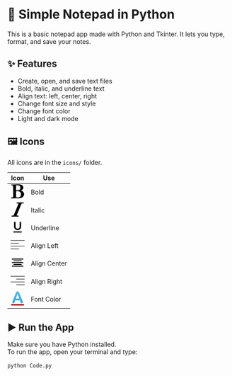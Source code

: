 # 📝 Simple Notepad in Python

This is a basic notepad app made with Python and Tkinter. It lets you type, format, and save your notes.

## ✨ Features

- Create, open, and save text files
- Bold, italic, and underline text
- Align text: left, center, right
- Change font size and style
- Change font color
- Light and dark mode

## 🖼 Icons

All icons are in the `icons/` folder.

| Icon | Use |
|------|-----|
| ![bold](icons/bold.png) | Bold |
| ![italic](icons/italic.png) | Italic |
| ![underline](icons/underline.png) | Underline |
| ![left](icons/align_left.png) | Align Left |
| ![center](icons/Align_Center.png) | Align Center |
| ![right](icons/align_right.png) | Align Right |
| ![color](icons/font-colo.png) | Font Color |

## ▶️ Run the App

Make sure you have Python installed.  
To run the app, open your terminal and type:

```bash
python Code.py

